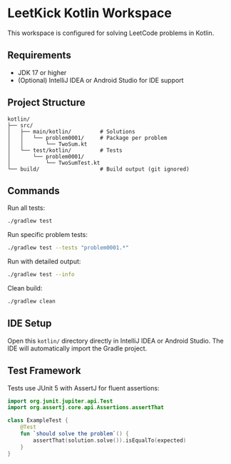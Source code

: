 # LeetKick Kotlin Workspace

This workspace is configured for solving LeetCode problems in Kotlin.

## Requirements

- JDK 17 or higher
- (Optional) IntelliJ IDEA or Android Studio for IDE support

## Project Structure

```
kotlin/
├── src/
│   ├── main/kotlin/         # Solutions
│   │   └── problem0001/     # Package per problem
│   │       └── TwoSum.kt
│   └── test/kotlin/         # Tests
│       └── problem0001/
│           └── TwoSumTest.kt
└── build/                   # Build output (git ignored)
```

## Commands

Run all tests:
```bash
./gradlew test
```

Run specific problem tests:
```bash
./gradlew test --tests "problem0001.*"
```

Run with detailed output:
```bash
./gradlew test --info
```

Clean build:
```bash
./gradlew clean
```

## IDE Setup

Open this `kotlin/` directory directly in IntelliJ IDEA or Android Studio. The IDE will automatically import the Gradle project.

## Test Framework

Tests use JUnit 5 with AssertJ for fluent assertions:

```kotlin
import org.junit.jupiter.api.Test
import org.assertj.core.api.Assertions.assertThat

class ExampleTest {
    @Test
    fun `should solve the problem`() {
        assertThat(solution.solve()).isEqualTo(expected)
    }
}
```